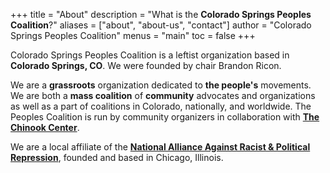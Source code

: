 +++
title = "About"
description = "What is the __Colorado Springs Peoples Coalition__?"
aliases = ["about", "about-us", "contact"]
author = "Colorado Springs Peoples Coalition"
menus = "main"
toc = false
+++

Colorado Springs Peoples Coalition is a leftist organization based in __Colorado Springs, CO__. We were founded by chair Brandon Ricon.

We are a __grassroots__ organization dedicated to __the people's__ movements. We are both a __mass coalition__ of __community__ advocates and organizations as well as a part of coalitions in Colorado, nationally, and worldwide. The Peoples Coalition is run by community organizers in collaboration with [__The Chinook Center__](https://www.chinookcenter.org/).

We are a local affiliate of the [__National Alliance Against Racist & Political Repression__](https://naarpr.org/), founded and based in Chicago, Illinois.
